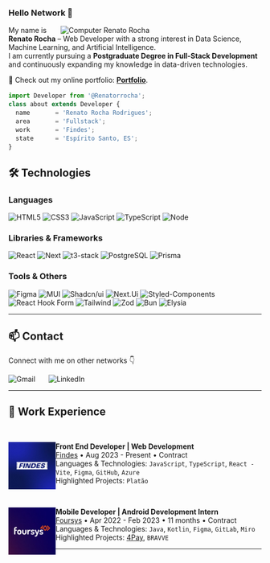 ### Hello Network 👋

<img src="https://raw.githubusercontent.com/MicaelliMedeiros/micaellimedeiros/master/image/computer-illustration.png" min-width="400px" max-width="400px" width="400px" align="right" alt="Computer Renato Rocha">

<p align="left"> 
  My name is <strong>Renato Rocha</strong> – Web Developer with a strong interest in Data Science, Machine Learning, and Artificial Intelligence.
  <br>
  I am currently pursuing a <strong>Postgraduate Degree in Full-Stack Development</strong> and continuously expanding my knowledge in data-driven technologies.
  <br>
</p>

🔗 Check out my online portfolio: [**Portfolio**](https://renatodev.com).

```js
import Developer from '@Renatorrocha';
class about extends Developer {
  name       = 'Renato Rocha Rodrigues';
  area       = 'Fullstack';
  work       = 'Findes';
  state      = 'Espírito Santo, ES';
}
```

## 🛠️ Technologies

### Languages

![HTML5](https://img.shields.io/badge/HTML5-E34F26?style=for-the-badge&logo=html5&logoColor=white)
![CSS3](https://img.shields.io/badge/CSS3-1572B6?style=for-the-badge&logo=css3&logoColor=white)
![JavaScript](https://img.shields.io/badge/JavaScript-F7DF1E?style=for-the-badge&logo=javascript&logoColor=black)
![TypeScript](https://img.shields.io/badge/TypeScript-007ACC?style=for-the-badge&logo=typescript&logoColor=white)
![Node](https://img.shields.io/badge/Node.js-43853D?style=for-the-badge&logo=node.js&logoColor=white)

### Libraries & Frameworks

![React](https://img.shields.io/badge/react-blue.svg?style=for-the-badge&logo=react&logoColor=white)
![Next](https://img.shields.io/badge/next-black.svg?style=for-the-badge&logo=next.js&logoColor=white)
![t3-stack](https://img.shields.io/badge/t3--stack-blueviolet?style=for-the-badge&logo=t3&logoColor=white)
![PostgreSQL](https://img.shields.io/badge/PostgreSQL-316192?style=for-the-badge&logo=postgresql&logoColor=white)
![Prisma](https://img.shields.io/badge/Prisma-3982CE?style=for-the-badge&logo=Prisma&logoColor=white)

### Tools & Others

![Figma](https://img.shields.io/badge/Figma-F24E1E?style=for-the-badge&logo=figma&logoColor=white)
![MUI](https://img.shields.io/badge/Material--UI-0081CB?style=for-the-badge&logo=mui&logoColor=white)
![Shadcn/ui](https://img.shields.io/badge/shadcn_ui-black?style=for-the-badge&logo=radix-ui&logoColor=white)
![Next.Ui](https://img.shields.io/badge/nextui-white?style=for-the-badge&logo=nextui&logoColor=black)
![Styled-Components](https://img.shields.io/badge/styled--components-DB7093?style=for-the-badge&logo=styled-components&logoColor=white)
![React Hook Form](https://img.shields.io/badge/react_hook_form-142641?style=for-the-badge&logo=react-hook-form&logoColor=white)
![Tailwind](https://img.shields.io/badge/Tailwind_CSS-38B2AC?style=for-the-badge&logo=tailwind-css&logoColor=white)
![Zod](https://img.shields.io/badge/zod-142641?style=for-the-badge&logo=zod&logoColor=white)
![Bun](https://img.shields.io/badge/Bun-black?style=for-the-badge&logo=bun&logoColor=white)
![Elysia](https://img.shields.io/badge/Elysia-blue?style=for-the-badge&logo=elysia&logoColor=white)

---

## 📫 Contact

Connect with me on other networks 👇

[<img align="left" alt="Gmail" width="80px" src="https://img.shields.io/badge/Gmail-D14836?style=for-the-badge&logo=gmail&logoColor=white"/>](mailto:renatorrodrigues2002@gmail.com)
[<img align="left" alt="LinkedIn" width="100px" src="https://img.shields.io/badge/LinkedIn-0077B5?style=for-the-badge&logo=linkedin&logoColor=white"/>](https://www.linkedin.com/in/renatorrocha)

<br>

---

## 💼 Work Experience

<br/>

[<img align="left" height="94px" width="94px" alt="Findes" src="https://github.com/renatorrocha/renatorrocha/blob/main/findes_logo.jpg"/>](https://www.findes.com.br/)
**Front End Developer | Web Development** \
[Findes](https://www.findes.com.br/) • Aug 2023 - Present • Contract \
Languages & Technologies: `JavaScript`, `TypeScript`, `React - Vite`, `Figma`, `GitHub`, `Azure` \
Highlighted Projects: `Platão`

<br/>

[<img align="left" height="94px" width="94px" alt="Foursys" src="https://github.com/renatorrocha/renatorrocha/blob/main/foursys-logo.jpg"/>](https://www.foursys.com.br/)
**Mobile Developer | Android Development Intern** \
[Foursys](https://www.foursys.com.br/) • Apr 2022 - Feb 2023 • 11 months • Contract \
Languages & Technologies: `Java`, `Kotlin`, `Figma`, `GitLab`, `Miro` \
Highlighted Projects: [4Pay](https://github.com/renatorrocha/4Pay), `BRAVVE`

---
